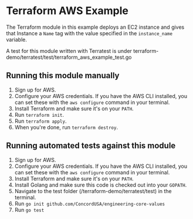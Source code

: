 # Terraform AWS Example

The Terraform module in this example deploys an EC2 instance and gives that Instance a `Name` tag with the value specified in the
`instance_name` variable.

A test for this module written with Terratest is under terraform-demo/terratest/test/terraform_aws_example_test.go


## Running this module manually

1. Sign up for AWS.
1. Configure your AWS credentials. If you have the AWS CLI installed, you can set these with the `aws configure` command in your terminal.
1. Install Terraform and make sure it's on your `PATH`.
1. Run `terraform init`.
1. Run `terraform apply`.
1. When you're done, run `terraform destroy`.


## Running automated tests against this module

1. Sign up for AWS.
1. Configure your AWS credentials. If you have the AWS CLI installed, you can set these with the `aws configure` command in your terminal.
1. Install Terraform and make sure it's on your `PATH`.
1. Install Golang and make sure this code is checked out into your `GOPATH`.
1. Navigate to the test folder (/terraform-demo/terratest/test) in the terminal.
1. Run `go init github.com/ConcordUSA/engineering-core-values`
1. Run `go test`